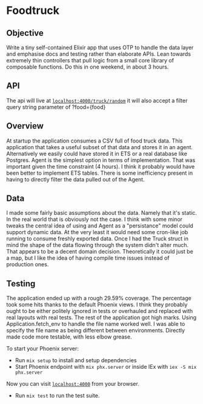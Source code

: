 # Foodtruck

## Objective
Write a tiny self-contained Elixir app that uses OTP to handle the data layer and emphasise docs and testing rather than elaborate APIs.
Lean towards extremely thin controllers that pull logic from a small core library of composable functions.
Do this in one weekend, in about 3 hours.

## API
The api will live at [`localhost:4000/truck/random`](http://localhost:4000/truck/random) it will also accept a filter query string parameter of ?food={food}

## Overview
At startup the application consumes a CSV full of food truck data.
This application that takes a useful subset of that data and stores it in an agent.
Alternatively we easily could have stored it in ETS or a real database like Postgres.
Agent is the simplest option in terms of implementation. That was important given the time constraint (4 hours).
I think it probably would have been better to implement ETS tables. There is some inefficiency present in having to
directly filter the data pulled out of the Agent.

## Data
I made some fairly basic assumptions about the data. Namely that it's static.
In the real world that is obviously not the case.
I think with some minor tweaks the central idea of using and Agent as a "persistance" model could support dynamic data.
At the very least it would need some cron-like job running to consume freshly exported data.
Once I had the Truck struct in mind the shape of the data flowing through the system didn't alter much.
That appears to be a decent domain decision.
Theoretically it could just be a map, but I like the idea of having compile time issues instead of production ones.

## Testing
The application ended up with a rough 29.59% coverage. The percentage took some hits thanks to the default Phoenix views.
I think they probably ought to be either politely ignored in tests or overhauled and replaced with real layouts with real tests.
The rest of the application got high marks. Using Application.fetch_env to handle the file name worked well. I was able to specify
the file name as being different between environments. Directly made code more testable, with less elbow grease.

To start your Phoenix server:

  * Run `mix setup` to install and setup dependencies
  * Start Phoenix endpoint with `mix phx.server` or inside IEx with `iex -S mix phx.server`

Now you can visit [`localhost:4000`](http://localhost:4000) from your browser.

  * Run `mix test` to run the test suite.
